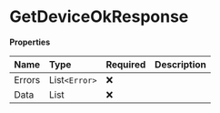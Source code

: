 # GetDeviceOkResponse

**Properties**

| Name   | Type            | Required | Description |
| :----- | :-------------- | :------- | :---------- |
| Errors | List`<Error>`   | ❌       |             |
| Data   | List<DeviceGet> | ❌       |             |

<!-- This file was generated by liblab | https://liblab.com/ -->
